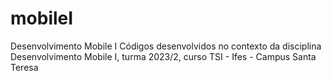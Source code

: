 # mobileI
Desenvolvimento Mobile I
Códigos desenvolvidos no contexto da disciplina Desenvolvimento Mobile I, turma 2023/2, curso TSI - Ifes - Campus Santa Teresa

